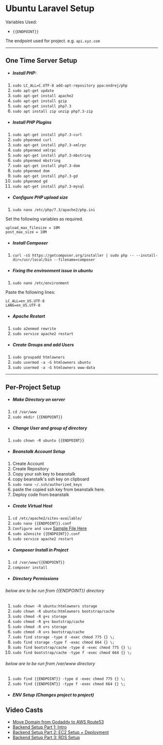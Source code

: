 # Ubuntu Laravel Setup

Variables Used:

* ```{{ENDPOINT}}```

The endpoint used for project.
e.g. ```api.xyz.com```


***
## One Time Server Setup
* #####  Install PHP:
1. ```sudo LC_ALL=C.UTF-8 add-apt-repository ppa:ondrej/php```
2. ```sudo apt-get update```
3. ```sudo apt-get install apache2```
4. ```sudo apt-get install gzip```
5. ```sudo apt-get install php7.3```
6. ```sudo apt install zip unzip php7.3-zip```

* #####  Install PHP Plugins
1. ```sudo apt-get install php7.3-curl```
2. ```sudo phpenmod curl```
3. ```sudo apt-get install php7.3-xmlrpc```
4. ```sudo phpenmod xmlrpc```
5. ```sudo apt-get install php7.3-mbstring```
6. ```sudo phpenmod mbstring```
7. ```sudo apt-get install php7.3-dom```
8. ```sudo phpenmod dom```
9. ```sudo apt-get install php7.3-gd```
10. ```sudo phpenmod gd```
11. ```sudo apt-get install php7.3-mysql```


* #####  Configure PHP upload size
1. ```sudo nano /etc/php/7.3/apache2/php.ini```

Set the following variables as required.
```
upload_max_filesize = 10M
post_max_size = 10M
```

* #####  Install Composer
1. ```curl -sS https://getcomposer.org/installer | sudo php -- --install-dir=/usr/local/bin --filename=composer```

* ##### Fixing the environment issue in ubuntu
1. ```sudo nano /etc/environment```

Paste the following lines:
```
LC_ALL=en_US.UTF-8
LANG=en_US.UTF-8
```

* ##### Apache Restart
1. ```sudo a2enmod rewrite```
2. ```sudo service apache2 restart```

* ##### Create Groups and add Users
1. ```sudo groupadd htmlowners```
2. ```sudo usermod -a -G htmlowners ubuntu```
3. ```sudo usermod -a -G htmlowners www-data```

***
## Per-Project Setup

* ##### Make Directory on server
1. ```cd /var/www```
2. ```sudo mkdir {{ENDPOINT}}```

* ##### Change User and group of directory
1. ```sudo chown -R ubuntu {{ENDPOINT}}```

* ##### Beanstalk Account Setup
1. Create Account
2. Create Repository
3. Copy your ssh key to beanstalk
4. copy beanstalk's ssh key on clipboard
5. ```sudo nano ~/.ssh/authorized_keys```
6. paste the copied ssh key from beanstalk here.
7. Deploy code from beanstalk

* #####  Create Virtual Host
1. ```cd /etc/apache2/sites-available/```
2. ```sudo nano {{ENDPOINT}}.conf```
3. ```Configure and save``` [Sample File Here](https://github.com/devslane/setup-helper/blob/master/api.xyz.com.conf)
4. ```sudo a2ensite {{ENDPOINT}}.conf```
5. ```sudo service apache2 restart```

* #####  Composer Install in Project
1. ```cd /var/www/{{ENDPOINT}}```
2. ```composer install```


* #####  Directory Permissions
###### below are to be run from {{ENDPOINT}} directory
1. ```sudo chown -R ubuntu:htmlowners storage``` 
2. ```sudo chown -R ubuntu:htmlowners bootstrap/cache``` 
3. ```sudo chmod -R g+s storage```
4. ```sudo chmod -R g+s bootstrap/cache```
5. ```sudo chmod -R u+s storage```
6. ```sudo chmod -R u+s bootstrap/cache```
7. ```sudo find storage -type d -exec chmod 775 {} \;```
8. ```sudo find storage -type f -exec chmod 664 {} \;```
9. ```sudo find bootstrap/cache -type d -exec chmod 775 {} \;```
10. ```sudo find bootstrap/cache -type f -exec chmod 664 {} \;```

###### below are to be run from /var/www directory
1. ```sudo find {{ENDPOINT}} -type d -exec chmod 775 {} \;```
2. ```sudo find {{ENDPOINT}} -type f -exec chmod 664 {} \;```

* #####  ENV Setup (Changes project to project)




## Video Casts
* [Move Domain from Godaddy to AWS Route53](https://youtu.be/2xRAjDJr9r8)
* [Backend Setup Part 1: Intro](https://youtu.be/9bXKIH5xvSw)
* [Backend Setup Part 2: EC2 Setup + Deployment](https://youtu.be/dqHd1nGkT6I)
* [Backend Setup Part 3: RDS Setup](https://youtu.be/BKWLAaeLgO0)
